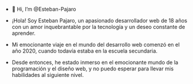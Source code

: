 - 👋 Hi, I’m @Esteban-Pajaro
  
- ¡Hola! Soy Esteban Pajaro, un apasionado desarrollador web de 18 años con un amor inquebrantable por la tecnología y un deseo constante de aprender.
- Mi emocionante viaje en el mundo del desarrollo web comenzó en el año 2020, cuando todavía estaba en la escuela secundaria.
- Desde entonces, he estado inmerso en el emocionante mundo de la programación y el diseño web, y no puedo esperar para llevar mis habilidades al siguiente nivel.




<!---
Esteban-Pajaro/Esteban-Pajaro is a ✨ special ✨ repository because its `README.md` (this file) appears on your GitHub profile.
You can click the Preview link to take a look at your changes.
--->
